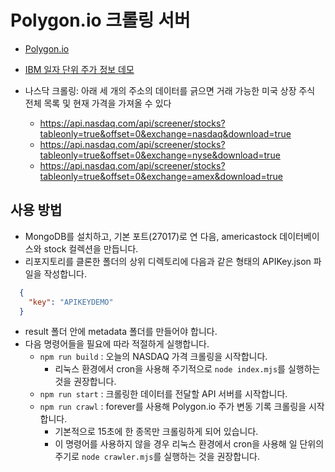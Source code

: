 # Polygon.io 크롤링 서버

* [Polygon.io](https://polygon.io/)

* [IBM 일자 단위 주가 정보 데모](https://www.alphavantage.co/query?function=TIME_SERIES_DAILY_ADJUSTED&symbol=IBM&outputsize=full&apikey=demo)

* 나스닥 크롤링: 아래 세 개의 주소의 데이터를 긁으면 거래 가능한 미국 상장 주식 전체 목록 및 현재 가격을 가져올 수 있다 
  * https://api.nasdaq.com/api/screener/stocks?tableonly=true&offset=0&exchange=nasdaq&download=true
  * https://api.nasdaq.com/api/screener/stocks?tableonly=true&offset=0&exchange=nyse&download=true
  * https://api.nasdaq.com/api/screener/stocks?tableonly=true&offset=0&exchange=amex&download=true


## 사용 방법
* MongoDB를 설치하고, 기본 포트(27017)로 연 다음, americastock 데이터베이스와 stock 컬렉션을 만듭니다.
* 리포지토리를 클론한 폴더의 상위 디렉토리에 다음과 같은 형태의 APIKey.json 파일을 작성합니다.
```json
  {
    "key": "APIKEYDEMO"
  }
```
* result 폴더 안에 metadata 폴더를 만들어야 합니다.
* 다음 명령어들을 필요에 따라 적절하게 실행합니다.
  * `npm run build` : 오늘의 NASDAQ 가격 크롤링을 시작합니다.
    * 리눅스 환경에서 cron을 사용해 주기적으로 `node index.mjs`를 실행하는 것을 권장합니다.
  * `npm run start` : 크롤링한 데이터를 전달할 API 서버를 시작합니다.
  * `npm run crawl` : forever를 사용해 Polygon.io 주가 변동 기록 크롤링을 시작합니다.
    * 기본적으로 15초에 한 종목만 크롤링하게 되어 있습니다.
    * 이 명령어를 사용하지 않을 경우 리눅스 환경에서 cron을 사용해 일 단위의 주기로 `node crawler.mjs`를 실행하는 것을 권장합니다.
